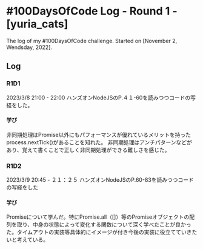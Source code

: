 # #100DaysOfCode Log - Round 1 - [yuria_cats]

The log of my #100DaysOfCode challenge. Started on [November 2, Wendsday, 2022].

## Log

### R1D1 
2023/3/8
21:00 - 22:00
ハンズオンNodeJSのP.４１-60を読みつつコードの写経をした。
#### 学び
非同期処理はPromise以外にもパフォーマンスが優れているメリットを持ったprocess.nextTick()があることを知れた。
非同期処理はアンチパターンなどがあり、覚えて書くことで正しく非同期処理ができる難しさを感じた。
 
### R1D2
2023/3/9
20:45 - ２１：２５
ハンズオンNodeJSのP.60-83を読みつつコードの写経をした
#### 学び
Promiseについて学んだ。特にPromise.all（[]）等のPromiseオブジェクトの配列を取り、中身の状態によって変化する関数について深く学べたことが良かった。タイムアウトの実装等具体的にイメージが付き今後の実装に役立てていきたいと考えている。
